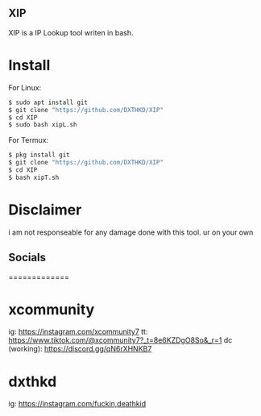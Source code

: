 ## XIP
XIP is a IP Lookup tool writen in bash.

# Install
For Linux:
```bash
$ sudo apt install git
$ git clone "https://github.com/DXTHKD/XIP"
$ cd XIP
$ sudo bash xipL.sh
```

For Termux:
```bash
$ pkg install git
$ git clone "https://github.com/DXTHKD/XIP"
$ cd XIP
$ bash xipT.sh
```

# Disclaimer
i am not responseable for any damage done with this tool.
ur on your own

## Socials
=============
# xcommunity
ig: https://instagram.com/xcommunity7
tt: https://www.tiktok.com/@xcommunity7?_t=8e6KZDgO8So&_r=1
dc (working): https://discord.gg/qN6rXHNKB7

# dxthkd
ig: https://instagram.com/fuckin,deathkid
